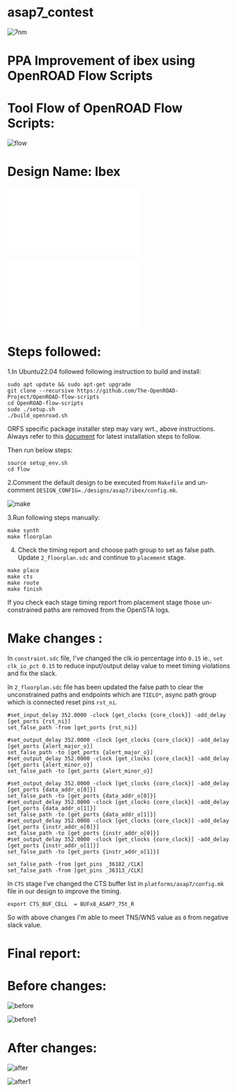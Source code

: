 # asap7_contest

![7nm](./images/7nm.png)

# PPA Improvement of ibex using OpenROAD Flow Scripts

# Tool Flow of OpenROAD Flow Scripts:


![flow](./images/flow.png)

#
# Design Name: Ibex


![Literature survey report](./asap7_contest.pdf)

![Final report](./final_report.pdf)



# Steps followed:


1.In Ubuntu22.04 followed following instruction to build and install: 
```
sudo apt update && sudo apt-get upgrade
git clone --recursive https://github.com/The-OpenROAD-Project/OpenROAD-flow-scripts
cd OpenROAD-flow-scripts
sudo ./setup.sh
./build_openroad.sh
```
ORFS specific package installer step may vary wrt., above instructions. Always refer to this [document](https://openroad-flow-scripts.readthedocs.io/en/latest/user/BuildLocally.html) for latest installation steps to follow.

Then run below steps:
```
source setup_env.sh
cd flow
```

2.Comment the default design to be executed from `Makefile` and un-comment `DESIGN_CONFIG=./designs/asap7/ibex/config.mk`.

![make](./images/make.png)

3.Run following steps manually:
```
make synth
make floorplan
```

4. Check the timing report and choose path group to set as false path. Update `2_floorplan.sdc` and continue to `placement` stage.

```
make place
make cts
make route
make finish
```

If you check each stage timing report from placement stage those un-constrained paths are removed from the OpenSTA logs.

#
# Make changes :

In `constraint.sdc` file, I've changed the clk io percentage into `0.15` ie., `set clk_io_pct 0.15` to reduce input/output delay value to meet timing violations and fix the slack.

In `2_floorplan.sdc` file has been updated the false path to clear the unconstrained paths and endpoints which are `TIELO*`, async path group which is connected reset pins `rst_ni`. 

```
#set_input_delay 352.0000 -clock [get_clocks {core_clock}] -add_delay [get_ports {rst_ni}]
set_false_path -from [get_ports {rst_ni}]

#set_output_delay 352.0000 -clock [get_clocks {core_clock}] -add_delay [get_ports {alert_major_o}]
set_false_path -to [get_ports {alert_major_o}]
#set_output_delay 352.0000 -clock [get_clocks {core_clock}] -add_delay [get_ports {alert_minor_o}]
set_false_path -to [get_ports {alert_minor_o}]

#set_output_delay 352.0000 -clock [get_clocks {core_clock}] -add_delay [get_ports {data_addr_o[0]}]
set_false_path -to [get_ports {data_addr_o[0]}]
#set_output_delay 352.0000 -clock [get_clocks {core_clock}] -add_delay [get_ports {data_addr_o[1]}]
set_false_path -to [get_ports {data_addr_o[1]}]
#set_output_delay 352.0000 -clock [get_clocks {core_clock}] -add_delay [get_ports {instr_addr_o[0]}]
set_false_path -to [get_ports {instr_addr_o[0]}]
#set_output_delay 352.0000 -clock [get_clocks {core_clock}] -add_delay [get_ports {instr_addr_o[1]}]
set_false_path -to [get_ports {instr_addr_o[1]}]

set_false_path -from [get_pins _36182_/CLK]
set_false_path -from [get_pins _36313_/CLK]
```

In `CTS` stage I've changed the CTS buffer list in `platforms/asap7/config.mk` file in our design to improve the timing.

```
export CTS_BUF_CELL  = BUFx8_ASAP7_75t_R
```

So with above changes I'm able to meet TNS/WNS value as `0` from negative slack value.


#
# Final report:

# Before changes:

![before](./images/before.png)

![before1](./images/before_power.png)


# After changes:

![after](./images/after_final.png)

![after1](./images/after_power.png)

